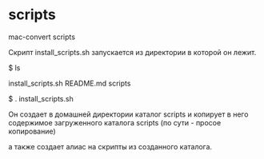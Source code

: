 # scripts
mac-convert scripts

Скрипт install_scripts.sh запускается из директории в которой он лежит.

$ ls

install_scripts.sh  README.md  scripts

$ . install_scripts.sh

Он создает в домашней директории каталог scripts и копирует в него содержимое загруженного каталога scripts
(по сути - просое копирование)

а также создает алиас на скрипты из созданного каталога.

